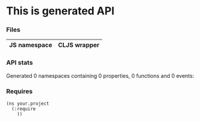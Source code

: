 # This is generated API

### Files

| JS namespace | CLJS wrapper |
| --- | --- |


### API stats

Generated 0 namespaces containing 0 properties, 0 functions and 0 events:



### Requires

```
(ns your.project
  (:require
    ))
```